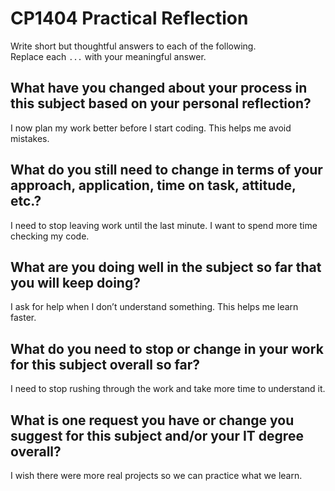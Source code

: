 # CP1404 Practical Reflection

Write short but thoughtful answers to each of the following.  
Replace each `...` with your meaningful answer.

## What have you changed about your process in this subject based on your personal reflection?
I now plan my work better before I start coding. This helps me avoid mistakes.

## What do you still need to change in terms of your approach, application, time on task, attitude, etc.?
I need to stop leaving work until the last minute. I want to spend more time checking my code.

## What are you doing well in the subject so far that you will keep doing?
I ask for help when I don’t understand something. This helps me learn faster.

## What do you need to stop or change in your work for this subject overall so far?
I need to stop rushing through the work and take more time to understand it.

## What is one request you have or change you suggest for this subject and/or your IT degree overall?
I wish there were more real projects so we can practice what we learn.
